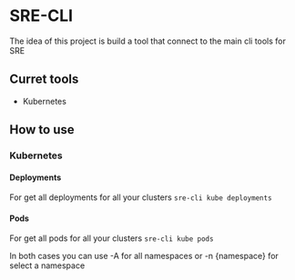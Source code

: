 # SRE-CLI

The idea of this project is build a tool that connect to the main cli tools for SRE

## Curret tools
- Kubernetes

## How to use
### Kubernetes 
#### Deployments
For get all deployments for all your clusters
```sre-cli kube deployments```

#### Pods
For get all pods for all your clusters
```sre-cli kube pods```

In both cases you can use -A for all namespaces or -n {namespace} for select a namespace
